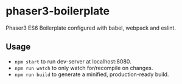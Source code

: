 # phaser3-boilerplate
Phaser3 ES6 Boilerplate configured with babel, webpack and eslint.

## Usage
* `npm start` to run dev-server at localhost:8080.
* `npm run watch` to only watch for/recompile on changes.
* `npm run build` to generate a minified, production-ready build.
